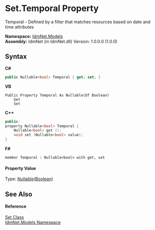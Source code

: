 # Set.Temporal Property 
 

Temporal - Defined by a filter that matches resources based on date and time attributes

**Namespace:**&nbsp;<a href="N_IdmNet_Models">IdmNet.Models</a><br />**Assembly:**&nbsp;IdmNet (in IdmNet.dll) Version: 1.0.0.0 (1.0.0)

## Syntax

**C#**<br />
``` C#
public Nullable<bool> Temporal { get; set; }
```

**VB**<br />
``` VB
Public Property Temporal As Nullable(Of Boolean)
	Get
	Set
```

**C++**<br />
``` C++
public:
property Nullable<bool> Temporal {
	Nullable<bool> get ();
	void set (Nullable<bool> value);
}
```

**F#**<br />
``` F#
member Temporal : Nullable<bool> with get, set

```


#### Property Value
Type: <a href="http://msdn2.microsoft.com/en-us/library/b3h38hb0" target="_blank">Nullable</a>(<a href="http://msdn2.microsoft.com/en-us/library/a28wyd50" target="_blank">Boolean</a>)

## See Also


#### Reference
<a href="T_IdmNet_Models_Set">Set Class</a><br /><a href="N_IdmNet_Models">IdmNet.Models Namespace</a><br />